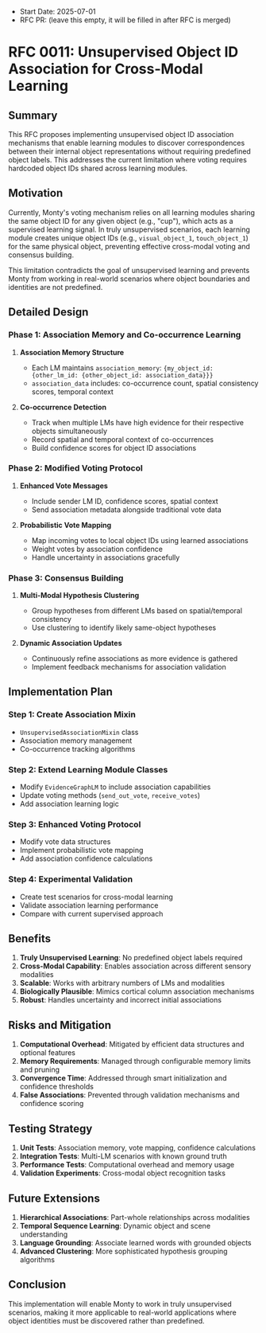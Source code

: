 - Start Date: 2025-07-01
- RFC PR: (leave this empty, it will be filled in after RFC is merged)

# RFC 0011: Unsupervised Object ID Association for Cross-Modal Learning

## Summary

This RFC proposes implementing unsupervised object ID association mechanisms that enable learning modules to discover correspondences between their internal object representations without requiring predefined object labels. This addresses the current limitation where voting requires hardcoded object IDs shared across learning modules.

## Motivation

Currently, Monty's voting mechanism relies on all learning modules sharing the same object ID for any given object (e.g., "cup"), which acts as a supervised learning signal. In truly unsupervised scenarios, each learning module creates unique object IDs (e.g., `visual_object_1`, `touch_object_1`) for the same physical object, preventing effective cross-modal voting and consensus building.

This limitation contradicts the goal of unsupervised learning and prevents Monty from working in real-world scenarios where object boundaries and identities are not predefined.

## Detailed Design

### Phase 1: Association Memory and Co-occurrence Learning

1. **Association Memory Structure**
   - Each LM maintains `association_memory`: `{my_object_id: {other_lm_id: {other_object_id: association_data}}}`
   - `association_data` includes: co-occurrence count, spatial consistency scores, temporal context

2. **Co-occurrence Detection**
   - Track when multiple LMs have high evidence for their respective objects simultaneously
   - Record spatial and temporal context of co-occurrences
   - Build confidence scores for object ID associations

### Phase 2: Modified Voting Protocol

1. **Enhanced Vote Messages**
   - Include sender LM ID, confidence scores, spatial context
   - Send association metadata alongside traditional vote data

2. **Probabilistic Vote Mapping**
   - Map incoming votes to local object IDs using learned associations
   - Weight votes by association confidence
   - Handle uncertainty in associations gracefully

### Phase 3: Consensus Building

1. **Multi-Modal Hypothesis Clustering**
   - Group hypotheses from different LMs based on spatial/temporal consistency
   - Use clustering to identify likely same-object hypotheses

2. **Dynamic Association Updates**
   - Continuously refine associations as more evidence is gathered
   - Implement feedback mechanisms for association validation

## Implementation Plan

### Step 1: Create Association Mixin
- `UnsupervisedAssociationMixin` class
- Association memory management
- Co-occurrence tracking algorithms

### Step 2: Extend Learning Module Classes
- Modify `EvidenceGraphLM` to include association capabilities
- Update voting methods (`send_out_vote`, `receive_votes`)
- Add association learning logic

### Step 3: Enhanced Voting Protocol
- Modify vote data structures
- Implement probabilistic vote mapping
- Add association confidence calculations

### Step 4: Experimental Validation
- Create test scenarios for cross-modal learning
- Validate association learning performance
- Compare with current supervised approach

## Benefits

1. **Truly Unsupervised Learning**: No predefined object labels required
2. **Cross-Modal Capability**: Enables association across different sensory modalities
3. **Scalable**: Works with arbitrary numbers of LMs and modalities
4. **Biologically Plausible**: Mimics cortical column association mechanisms
5. **Robust**: Handles uncertainty and incorrect initial associations

## Risks and Mitigation

1. **Computational Overhead**: Mitigated by efficient data structures and optional features
2. **Memory Requirements**: Managed through configurable memory limits and pruning
3. **Convergence Time**: Addressed through smart initialization and confidence thresholds
4. **False Associations**: Prevented through validation mechanisms and confidence scoring

## Testing Strategy

1. **Unit Tests**: Association memory, vote mapping, confidence calculations
2. **Integration Tests**: Multi-LM scenarios with known ground truth
3. **Performance Tests**: Computational overhead and memory usage
4. **Validation Experiments**: Cross-modal object recognition tasks

## Future Extensions

1. **Hierarchical Associations**: Part-whole relationships across modalities
2. **Temporal Sequence Learning**: Dynamic object and scene understanding
3. **Language Grounding**: Associate learned words with grounded objects
4. **Advanced Clustering**: More sophisticated hypothesis grouping algorithms

## Conclusion

This implementation will enable Monty to work in truly unsupervised scenarios, making it more applicable to real-world applications where object identities must be discovered rather than predefined.